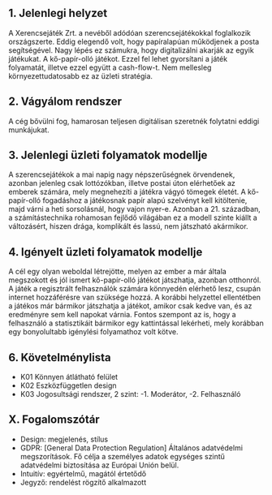 ## 1. Jelenlegi helyzet

A Xerencsejáték Zrt. a nevéből adódóan szerencsejátékokkal foglalkozik országszerte. Eddig elegendő volt, hogy papíralapúan működjenek a posta segítségével. Nagy lépés ez számukra, hogy digitalizálni akarják az egyik játékukat. A kő-papír-olló játékot. Ezzel fel lehet gyorsítani a játék folyamatát, illetve ezzel együtt a cash-flow-t. Nem mellesleg környezettudatosabb ez az üzleti stratégia.

## 2. Vágyálom rendszer

A cég bővülni fog, hamarosan teljesen digitálisan szeretnék folytatni eddigi munkájukat.

## 3. Jelenlegi üzleti folyamatok modellje

A szerencsejátékok a mai napig nagy népszerűségnek örvendenek, azonban jelenleg csak lottózókban, illetve postai úton elérhetőek az emberek számára, mely megnehezíti a játékra vágyó tömegek életét. A kő-papír-olló fogadáshoz a játékosnak papír alapú szelvényt kell kitöltenie, majd várni a heti sorsolásnál, hogy vajon nyer-e. Azonban a 21. században, a számítástechnika rohamosan fejlődő világában ez a modell szinte kiállt a változásért, hiszen drága, komplikált és lassú, nem játszható akármikor.

## 4. Igényelt üzleti folyamatok modellje

A cél egy olyan weboldal létrejötte, melyen az ember a már általa megszokott és jól ismert kő-papír-olló játékot játszhatja, azonban otthonról. A játék a regisztrált felhasználók számára könnyedén elérhető lesz, csupán internet hozzáférésre van szüksége hozzá.  A korábbi helyzettel ellentétben a játékos már bármikor játszhatja a játékot, amikor csak kedve van, és az eredményre sem kell napokat várnia.
Fontos szempont az is, hogy a felhasználó a statisztikáit bármikor egy kattintással lekérheti, mely korábban egy bonyolultabb igénylési folyamathoz volt kötve.

## 6. Követelménylista
- K01 Könnyen átlátható felület
- K02 Eszközfüggetlen design
- K03 Jogosultsági rendszer, 2 szint:
    -1. Moderátor,
    -2. Felhasználó


## X. Fogalomszótár

- Design: megjelenés, stílus
- GDPR: [General Data Protection Regulation] Általános adatvédelmi megszorítások. Fő célja a személyes adatok egységes szintű adatvédelmi biztosítása az Európai Unión belül.
- Intuitív: egyértelmű, magától értetődő
- Jegyző: rendelést rögzítő alkalmazott
